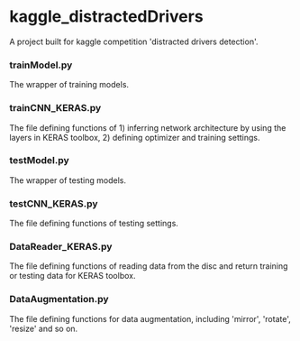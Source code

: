 # kaggle_distractedDrivers
A project built for kaggle competition 'distracted drivers detection'.

### trainModel.py
The wrapper of training models.

### trainCNN_KERAS.py
The file defining functions of 1) inferring network architecture by using the layers in KERAS toolbox, 2) defining optimizer and training settings.

### testModel.py
The wrapper of testing models.


### testCNN_KERAS.py
The file defining functions of testing settings.

### DataReader_KERAS.py
The file defining functions of reading data from the disc and return training or testing data for KERAS toolbox.

### DataAugmentation.py
The file defining functions for data augmentation, including 'mirror', 'rotate', 'resize' and so on.

